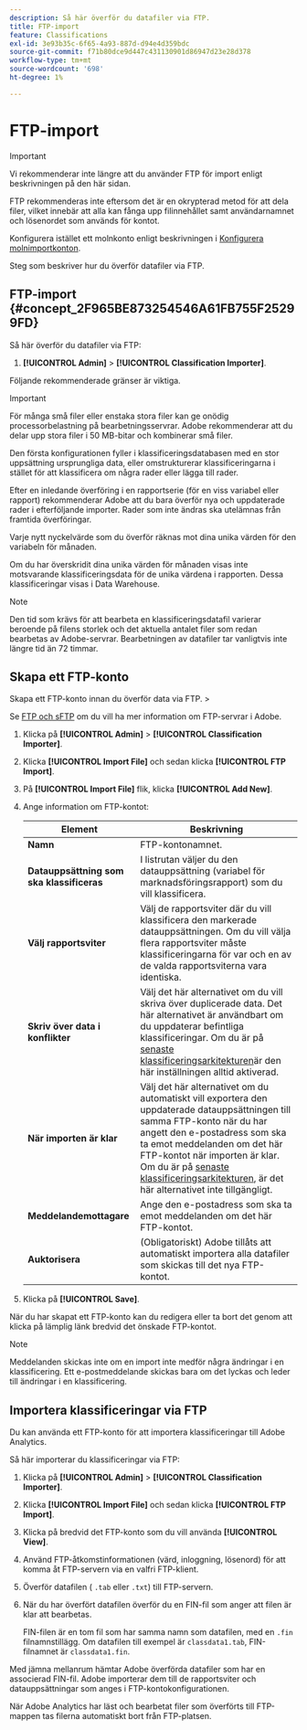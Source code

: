 ```yaml
---
description: Så här överför du datafiler via FTP.
title: FTP-import
feature: Classifications
exl-id: 3e93b35c-6f65-4a93-887d-d94e4d359bdc
source-git-commit: f71b80dce9d447c431130901d86947d23e28d378
workflow-type: tm+mt
source-wordcount: '698'
ht-degree: 1%

---
```


# FTP-import

>[!IMPORTANT]
>
>Vi rekommenderar inte längre att du använder FTP för import enligt beskrivningen på den här sidan.
>
>FTP rekommenderas inte eftersom det är en okrypterad metod för att dela filer, vilket innebär att alla kan fånga upp filinnehållet samt användarnamnet och lösenordet som används för kontot.
>
>Konfigurera istället ett molnkonto enligt beskrivningen i [Konfigurera molnimportkonton](/help/components/locations/configure-import-accounts.md).

Steg som beskriver hur du överför datafiler via FTP.

## FTP-import {#concept_2F965BE873254546A61FB755F25299FD}

Så här överför du datafiler via FTP:

1. **[!UICONTROL Admin]** > **[!UICONTROL Classification Importer]**.

Följande rekommenderade gränser är viktiga.

>[!IMPORTANT]
>
>För många små filer eller enstaka stora filer kan ge onödig processorbelastning på bearbetningsservrar. Adobe rekommenderar att du delar upp stora filer i 50 MB-bitar och kombinerar små filer.

Den första konfigurationen fyller i klassificeringsdatabasen med en stor uppsättning ursprungliga data, eller omstrukturerar klassificeringarna i stället för att klassificera om några rader eller lägga till rader.

Efter en inledande överföring i en rapportserie (för en viss variabel eller rapport) rekommenderar Adobe att du bara överför nya och uppdaterade rader i efterföljande importer. Rader som inte ändras ska utelämnas från framtida överföringar.

Varje nytt nyckelvärde som du överför räknas mot dina unika värden för den variabeln för månaden.

Om du har överskridit dina unika värden för månaden visas inte motsvarande klassificeringsdata för de unika värdena i rapporten. Dessa klassificeringar visas i Data Warehouse.

>[!NOTE]
>
>Den tid som krävs för att bearbeta en klassificeringsdatafil varierar beroende på filens storlek och det aktuella antalet filer som redan bearbetas av Adobe-servrar. Bearbetningen av datafiler tar vanligtvis inte längre tid än 72 timmar.

## Skapa ett FTP-konto

Skapa ett FTP-konto innan du överför data via FTP. >

Se [FTP och sFTP](/help/export/ftp-and-sftp/ftp-overview.md) om du vill ha mer information om FTP-servrar i Adobe.

1. Klicka på **[!UICONTROL Admin]** > **[!UICONTROL Classification Importer]**.
1. Klicka **[!UICONTROL Import File]** och sedan klicka **[!UICONTROL FTP Import]**.
1. På **[!UICONTROL Import File]** flik, klicka **[!UICONTROL Add New]**.
1. Ange information om FTP-kontot:

   | Element | Beskrivning |
   |---|---|
   | **Namn** | FTP-kontonamnet. |
   | **Datauppsättning som ska klassificeras** | I listrutan väljer du den datauppsättning (variabel för marknadsföringsrapport) som du vill klassificera. |
   | **Välj rapportsviter** | Välj de rapportsviter där du vill klassificera den markerade datauppsättningen. Om du vill välja flera rapportsviter måste klassificeringarna för var och en av de valda rapportsviterna vara identiska. |
   | **Skriv över data i konflikter** | Välj det här alternativet om du vill skriva över duplicerade data. Det här alternativet är användbart om du uppdaterar befintliga klassificeringar. Om du är på [senaste klassificeringsarkitekturen](../sets/overview.md)är den här inställningen alltid aktiverad. |
   | **När importen är klar** | Välj det här alternativet om du automatiskt vill exportera den uppdaterade datauppsättningen till samma FTP-konto när du har angett den e-postadress som ska ta emot meddelanden om det här FTP-kontot när importen är klar. Om du är på [senaste klassificeringsarkitekturen](../sets/overview.md), är det här alternativet inte tillgängligt. |
   | **Meddelandemottagare** | Ange den e-postadress som ska ta emot meddelanden om det här FTP-kontot. |
   | **Auktorisera** | (Obligatoriskt) Adobe tillåts att automatiskt importera alla datafiler som skickas till det nya FTP-kontot. |

1. Klicka på **[!UICONTROL Save]**.

När du har skapat ett FTP-konto kan du redigera eller ta bort det genom att klicka på lämplig länk bredvid det önskade FTP-kontot.

>[!NOTE]
>
>Meddelanden skickas inte om en import inte medför några ändringar i en klassificering. Ett e-postmeddelande skickas bara om det lyckas och leder till ändringar i en klassificering.

## Importera klassificeringar via FTP

Du kan använda ett FTP-konto för att importera klassificeringar till Adobe Analytics.

Så här importerar du klassificeringar via FTP:

1. Klicka på **[!UICONTROL Admin]** > **[!UICONTROL Classification Importer]**.
1. Klicka **[!UICONTROL Import File]** och sedan klicka **[!UICONTROL FTP Import]**.
1. Klicka på bredvid det FTP-konto som du vill använda **[!UICONTROL View]**.
1. Använd FTP-åtkomstinformationen (värd, inloggning, lösenord) för att komma åt FTP-servern via en valfri FTP-klient.
1. Överför datafilen ( `.tab` eller `.txt`) till FTP-servern.
1. När du har överfört datafilen överför du en FIN-fil som anger att filen är klar att bearbetas.

   FIN-filen är en tom fil som har samma namn som datafilen, med en `.fin` filnamnstillägg. Om datafilen till exempel är `classdata1.tab`, FIN-filnamnet är `classdata1.fin`.

Med jämna mellanrum hämtar Adobe överförda datafiler som har en associerad FIN-fil. Adobe importerar dem till de rapportsviter och datauppsättningar som anges i FTP-kontokonfigurationen.

När Adobe Analytics har läst och bearbetat filer som överförts till FTP-mappen tas filerna automatiskt bort från FTP-platsen.

